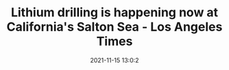 ---
"title": "Lithium drilling is happening now at California's Salton Sea - Los Angeles Times"
"date": "2021-11-15 13:0:2"
"feed_name": "GOOGLENEWSDRILLING"
"feed_website": "https://news.google.com/search?q=drilling%2Bincident&hl=en-US&gl=US&ceid=US:en"
"feed_rss": "https://news.google.com/rss/search?q=drilling%2Bincident&hl=en-US&gl=US&ceid=US:en"
"link": "https://www.latimes.com/business/story/2021-11-15/drilling-for-white-gold-is-happening-right-now-at-the-salton-sea"
"source": "{'href': 'https://www.latimes.com', 'title': 'Los Angeles Times'}"
"file": "_posts/2021-1-1-3422f072a9360ef74f1140557c0f55b38ab429a8.md"
"accident": "0"
"drilling": "0"
"dead": "0"
"injured": "0"
"arrested": "0"
"place": "unknown place"
"where": "unknown site"
"causes": "unknown"
"place_uri": "unknown place"
---